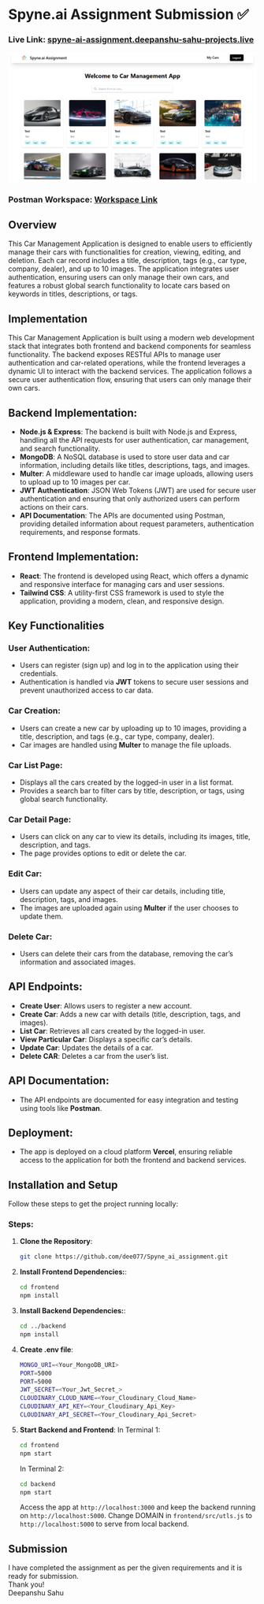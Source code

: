 # Spyne.ai Assignment Submission ✅

### Live Link: [spyne-ai-assignment.deepanshu-sahu-projects.live](https://spyne-ai-assignment.deepanshu-sahu-projects.live)

![ss](./frontend/src/images/background.png)

### Postman Workspace: [Workspace Link](https://www.postman.com/flight-physicist-9054540/workspace/spyne-ai-assignment)


## Overview

This Car Management Application is designed to enable users to efficiently manage their cars with functionalities for creation, viewing, editing, and deletion. Each car record includes a title, description, tags (e.g., car type, company, dealer), and up to 10 images. The application integrates user authentication, ensuring users can only manage their own cars, and features a robust global search functionality to locate cars based on keywords in titles, descriptions, or tags.

## Implementation

This Car Management Application is built using a modern web development stack that integrates both frontend and backend components for seamless functionality. The backend exposes RESTful APIs to manage user authentication and car-related operations, while the frontend leverages a dynamic UI to interact with the backend services. The application follows a secure user authentication flow, ensuring that users can only manage their own cars.

## Backend Implementation:
- **Node.js & Express**: The backend is built with Node.js and Express, handling all the API requests for user authentication, car management, and search functionality.
- **MongoDB**: A NoSQL database is used to store user data and car information, including details like titles, descriptions, tags, and images.
- **Multer**: A middleware used to handle car image uploads, allowing users to upload up to 10 images per car.
- **JWT Authentication**: JSON Web Tokens (JWT) are used for secure user authentication and ensuring that only authorized users can perform actions on their cars.
- **API Documentation**: The APIs are documented using Postman, providing detailed information about request parameters, authentication requirements, and response formats.


## Frontend Implementation:
- **React**: The frontend is developed using React, which offers a dynamic and responsive interface for managing cars and user sessions.
- **Tailwind CSS**: A utility-first CSS framework is used to style the application, providing a modern, clean, and responsive design.

## Key Functionalities

### User Authentication:
- Users can register (sign up) and log in to the application using their credentials.
- Authentication is handled via **JWT** tokens to secure user sessions and prevent unauthorized access to car data.

### Car Creation:
- Users can create a new car by uploading up to 10 images, providing a title, description, and tags (e.g., car type, company, dealer).
- Car images are handled using **Multer** to manage the file uploads.

### Car List Page:
- Displays all the cars created by the logged-in user in a list format.
- Provides a search bar to filter cars by title, description, or tags, using global search functionality.

### Car Detail Page:
- Users can click on any car to view its details, including its images, title, description, and tags.
- The page provides options to edit or delete the car.

### Edit Car:
- Users can update any aspect of their car details, including title, description, tags, and images.
- The images are uploaded again using **Multer** if the user chooses to update them.

### Delete Car:
- Users can delete their cars from the database, removing the car’s information and associated images.

## API Endpoints:
- **Create User**: Allows users to register a new account.
- **Create Car**: Adds a new car with details (title, description, tags, and images).
- **List Car**: Retrieves all cars created by the logged-in user.
- **View Particular Car**: Displays a specific car’s details.
- **Update Car**: Updates the details of a car.
- **Delete CAR**: Deletes a car from the user’s list.

## API Documentation:
- The API endpoints are documented for easy integration and testing using tools like **Postman**.

## Deployment:
- The app is deployed on a cloud platform **Vercel**, ensuring reliable access to the application for both the frontend and backend services.

## Installation and Setup

Follow these steps to get the project running locally:

### Steps:

1. **Clone the Repository**:

   ```bash
   git clone https://github.com/dee077/Spyne_ai_assignment.git
   ```

2. **Install Frontend Dependencies:**:

   ```bash
   cd frontend
   npm install
   ```

3. **Install Backend Dependencies:**:

   ```bash
   cd ../backend
   npm install
   ```
4. **Create .env file**:

   ```bash
   MONGO_URI=<Your_MongoDB_URI>   
   PORT=5000
   PORT=5000
   JWT_SECRET=<Your_Jwt_Secret_> 
   CLOUDINARY_CLOUD_NAME=<Your_Cloudinary_Cloud_Name> 
   CLOUDINARY_API_KEY=<Your_Cloudinary_Api_Key> 
   CLOUDINARY_API_SECRET=<Your_Cloudinary_Api_Secret> 
   ```

4. **Start Backend and Frontend**:
   In Terminal 1:
   ```bash
   cd frontend
   npm start
   ```
   In Terminal 2:
   ```bash
   cd backend
   npm start
   ```
   Access the app at `http://localhost:3000` and keep the backend running on `http://localhost:5000`.
   Change DOMAIN in `frontend/src/utls.js` to `http://localhost:5000` to serve from local backend.


## Submission

I have completed the assignment as per the given requirements and it is ready for submission. <br>
Thank you! <br>
Deepanshu Sahu